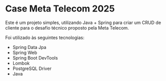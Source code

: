 # Case Meta Telecom 2025
Este é um projeto simples, utilizando Java + Spring para criar um CRUD de cliente para o desafio técnico proposto pela Meta Telecom.

Foi utilizado às seguintes tecnologias:
- Spring Data Jpa
- Spring Web
- Spring Boot DevTools
- Lombok
- PostgreSQL Driver
- Java



